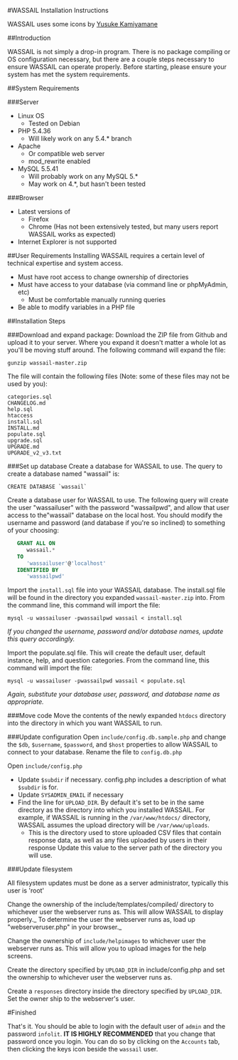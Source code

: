 #WASSAIL Installation Instructions

WASSAIL uses some icons by [Yusuke Kamiyamane](http://p.yusukekamiyamane.com/)

##Introduction

WASSAIL is not simply a drop-in program.  There is no package compiling or 
OS configuration necessary, but there are a couple steps necessary to ensure 
WASSAIL can operate properly.  Before starting, please ensure your system has 
met the system requirements.

##System Requirements

###Server
* Linux OS
  * Tested on Debian
* PHP 5.4.36
  * Will likely work on any 5.4.* branch
* Apache
  * Or compatible web server
  * mod_rewrite enabled
* MySQL 5.5.41
  * Will probably work on any MySQL 5.*
  - May work on 4.*, but hasn't been tested


###Browser
* Latest versions of
  * Firefox
  * Chrome (Has not been extensively tested, but many users report WASSAIL works as expected)
* Internet Explorer is not supported 


##User Requirements
Installing WASSAIL requires a certain level of technical expertise and system access.
* Must have root access to change ownership of directories
* Must have access to your database (via command line or phpMyAdmin, etc)
  * Must be comfortable manually running queries
* Be able to modify variables in a PHP file

##Installation Steps

###Download and expand package:
Download the ZIP file from Github and upload it to your server. Where you expand it doesn't matter a whole lot as you'll be moving stuff around.  The following command will expand the file:

    gunzip wassail-master.zip

The file will contain the following files (Note: some of these files may not be used by you):

    categories.sql
    CHANGELOG.md
    help.sql
    htaccess
    install.sql
    INSTALL.md
    populate.sql
    upgrade.sql
    UPGRADE.md
    UPGRADE_v2_v3.txt


###Set up database
Create a database for WASSAIL to use.  The query to create a database named
"wassail" is: 

    CREATE DATABASE `wassail`

Create a database user for WASSAIL to use.  The following query will create the user "wassailuser" with the password "wassailpwd", and allow that user access to the"wassail" database on the local host.  You should modify the username and password (and database if you're so inclined) to something of your choosing:

```sql
   GRANT ALL ON 
      wassail.* 
   TO
      'wassailuser'@'localhost' 
   IDENTIFIED BY
      'wassailpwd'
```

Import the `install.sql` file into your WASSAIL database. The install.sql file will be found in the directory you expanded `wassail-master.zip` into. From the
command line, this command will import the file:

    mysql -u wassailuser -pwassailpwd wassail < install.sql
_If you changed the username, password and/or database names, update this query accordingly._

Import the populate.sql file.  This will create the default user, default instance, help, and question categories. From the command line, this command
will import the file:

    mysql -u wassailuser -pwassailpwd wassail < populate.sql

_Again, substitute your database user, password, and database name as appropriate._


###Move code
Move the contents of the newly expanded `htdocs` directory into the directory in which you want WASSAIL to run.


###Update configuration
Open `include/config.db.sample.php` and change the `$db`, `$username`, `$password`, and `$host` properties to allow WASSAIL to connect to your database.  Rename the file to `config.db.php`

Open `include/config.php`
* Update `$subdir` if necessary.  config.php includes a description of what `$subdir` is for.
* Update `SYSADMIN_EMAIL` if necessary
* Find the line for `UPLOAD_DIR`.  By default it's set to be in the same directory as the directory into which you installed WASSAIL. For example, if WASSAIL is running in the `/var/www/htdocs/` directory, WASSAIL assumes the upload directory will be `/var/www/uploads`.
  * This is the directory used to store uploaded CSV files that contain response data, as well as any files uploaded by users in their response  Update this value to the server path of the directory you will use.


###Update filesystem

All filesystem updates must be done as a server administrator, typically this user is 'root'

Change the ownership of the include/templates/compiled/ directory to whichever user the webserver runs as.  This will allow WASSAIL to display properly._ To determine the user the webserver runs as, load up "webserveruser.php" in your browser._

Change the ownership of `include/helpimages` to whichever user the webserver runs as. This will allow you to upload images for the help screens.

Create the directory specified by `UPLOAD_DIR` in include/config.php and set the ownership to whichever user the webserver runs as.

Create a `responses` directory inside the directory specified by `UPLOAD_DIR`.  Set the owner ship to the webserver's user.


#Finished

That's it.  You should be able to login with the default user of `admin` and the password `infolit`.  **IT IS HIGHLY RECOMMENDED** that you change that password once you login.  You can do so by clicking on the `Accounts` tab, then clicking the keys icon beside the `wassail` user.
